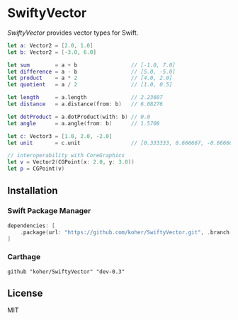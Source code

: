# SwiftyVector

*SwiftyVector* provides vector types for Swift.

```swift
let a: Vector2 = [2.0, 1.0]
let b: Vector2 = [-3.0, 6.0]

let sum        = a + b                 // [-1.0, 7.0]
let difference = a - b                 // [5.0, -5.0]
let product    = a * 2                 // [4.0, 2.0]
let quotient   = a / 2                 // [1.0, 0.5]

let length     = a.length              // 2.23607
let distance   = a.distance(from: b)   // 6.08276

let dotProduct = a.dotProduct(with: b) // 0.0
let angle      = a.angle(from: b)      // 1.5708

let c: Vector3 = [1.0, 2.0, -2.0]
let unit       = c.unit                // [0.333333, 0.666667, -0.666667]

// interoperability with CoreGraphics
let v = Vector2(CGPoint(x: 2.0, y: 3.0))
let p = CGPoint(v)
```

## Installation

### Swift Package Manager

```swift
dependencies: [
    .package(url: "https://github.com/koher/SwiftyVector.git", .branch("dev-0.3")),
]
```

### Carthage

```
github "koher/SwiftyVector" "dev-0.3"
```

## License

MIT
